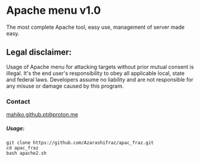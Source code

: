 # Apache menu v1.0
The most complete Apache tool, easy use, management of server made easy.

## Legal disclaimer:
Usage of Apache menu for attacking targets without prior mutual consent is illegal. It's the end user's responsibility to obey all applicable local, state and federal laws. Developers assume no liability and are not responsible for any misuse or damage caused by this program.

### Contact
mahiko.github.pt@proton.me


##### Usage:
```
git clone https://github.com/Azarashifraz/apac_fraz.git
cd apac_fraz
bash apache2.sh
```
